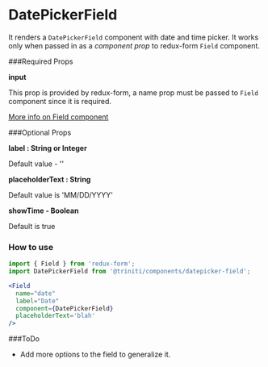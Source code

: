 # DatePickerField
  It renders a `DatePickerField` component with date and time picker. It works only when passed in as a _component prop_ to redux-form `Field` component.

###Required Props

**input**

This prop is provided by redux-form, a name prop must be passed to `Field` component since it is required.

[More info on Field component](https://redux-form.com/7.3.0/docs/api/field.md/)

###Optional Props

**label : String or Integer**

Default value - ''

**placeholderText : String**

Default value is 'MM/DD/YYYY'

**showTime - Boolean**

Default is true

### How to use

```jsx harmony
import { Field } from 'redux-form';
import DatePickerField from '@triniti/components/datepicker-field';

<Field
  name="date"
  label="Date"
  component={DatePickerField}
  placeholderText='blah'
/>
```

###ToDo
+ Add more options to the field to generalize it.
